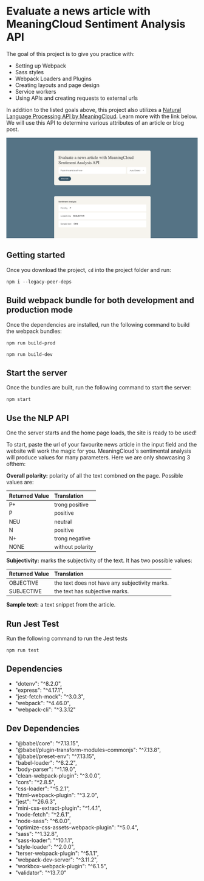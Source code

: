 # Evaluate a news article with MeaningCloud Sentiment Analysis API

The goal of this project is to give you practice with:
- Setting up Webpack
- Sass styles
- Webpack Loaders and Plugins
- Creating layouts and page design
- Service workers
- Using APIs and creating requests to external urls

In addition to the listed goals above, this project also utilizes a [Natural Language Processing API by MeaningCloud](https://learn.meaningcloud.com/developer/sentiment-analysis/2.1/doc). Learn more with the link below. We will use this API to determine various attributes of an article or blog post.

![Screenshot of the app](./assets/images/app-screenshot.png)


## Getting started

Once you download the project, `cd` into the project folder and run:
```
npm i --legacy-peer-deps
```

## Build webpack bundle for both development and production mode

Once the dependencies are installed, run the following command to build the webpack bundles:
```
npm run build-prod
```

```
npm run build-dev
```

## Start the server

Once the bundles are built, run the following command to start the server:
```
npm start
```

## Use the NLP API

One the server starts and the home page loads, the site is ready to be used!

To start, paste the url of your favourite news article in the input field and the website will work the magic for you. MeaningCloud's sentimental analysis will produce values for many parameters. Here we are only showcasing 3 ofthem:

**Overall polarity:**
polarity of all the text combned on the page. Possible values are:

| Returned Value | Translation |
| :---- | :--- |
| P+ | trong positive |
| P | positive |
| NEU | neutral |
| N | positive |
| N+ | trong negative |
| NONE | without polarity |




**Subjectivity:**
marks the subjectivity of the text. It has two possible values:

| Returned Value | Translation |
| :---- | :--- |
| OBJECTIVE | the text does not have any subjectivity marks. |
| SUBJECTIVE | the text has subjective marks. |




**Sample text:**
  a text snippet from the article.




## Run Jest Test

Run the following command to run the Jest tests

```
npm run test
```

## Dependencies

- "dotenv": "^8.2.0",
- "express": "^4.17.1",
- "jest-fetch-mock": "^3.0.3",
- "webpack": "^4.46.0",
- "webpack-cli": "^3.3.12"


## Dev Dependencies
- "@babel/core": "^7.13.15",
- "@babel/plugin-transform-modules-commonjs": "^7.13.8",
- "@babel/preset-env": "^7.13.15",
- "babel-loader": "^8.2.2",
- "body-parser": "^1.19.0",
- "clean-webpack-plugin": "^3.0.0",
- "cors": "^2.8.5",
- "css-loader": "^5.2.1",
- "html-webpack-plugin": "^3.2.0",
- "jest": "^26.6.3",
- "mini-css-extract-plugin": "^1.4.1",
- "node-fetch": "^2.6.1",
- "node-sass": "^6.0.0",
- "optimize-css-assets-webpack-plugin": "^5.0.4",
- "sass": "^1.32.8",
- "sass-loader": "^10.1.1",
- "style-loader": "^2.0.0",
- "terser-webpack-plugin": "^5.1.1",
- "webpack-dev-server": "^3.11.2",
- "workbox-webpack-plugin": "^6.1.5",
- "validator": "^13.7.0"
